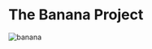# The Banana Project

![banana](http://image.noelshack.com/fichiers/2018/46/1/1542025322-banana.gif)
